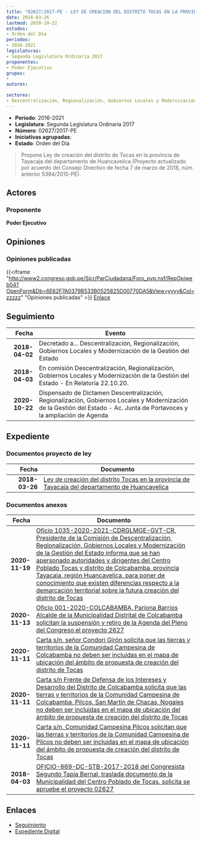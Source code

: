 ```yaml
---
title: "02627/2017-PE - LEY DE CREACION DEL DISTRITO TOCAS EN LA PROVINCIA DE TAYACAJA DEL DEPARTAMENTO DE HUANCAVELICA"
date: 2018-03-26
lastmod: 2020-10-22
estados:
- Orden del Día
periodos:
- 2016-2021
legislaturas:
- Segunda Legislatura Ordinaria 2017
proponentes:
- Poder Ejecutivo
grupos:
- 
autores:

sectores:
- Descentralización, Regionalización, Gobiernos Locales y Modernización de la Gestión del Estado
---
```

- **Periodo**: 2016-2021
- **Legislatura**: Segunda Legislatura Ordinaria 2017
- **Número**: 02627/2017-PE
- **Iniciativas agrupadas**: 
- **Estado**: Orden del Día

> Propone Ley de creación del distrito de Tocas en la provincia de Tayacaja del departamento de Huancavelica.(Proyecto actualizado por acuerdo del Consejo Directivo de fecha 7 de marzo de 2018, núm. anterior 5384/2015-PE).


## Actores

### Proponente

**Poder Ejecutivo**

## Opiniones

### Opiniones publicadas

{{<iframe "http://www2.congreso.gob.pe/Sicr/ParCiudadana/Foro_pvp.nsf/RepOpiweb04?OpenForm&Db=6E62F7A0379B533B0525825D00770DA5&View=yyyy&Col=zzzzz" "Opiniones publicadas" >}}
[Enlace](http://www2.congreso.gob.pe/Sicr/ParCiudadana/Foro_pvp.nsf/RepOpiweb04?OpenForm&Db=6E62F7A0379B533B0525825D00770DA5&View=yyyy&Col=zzzzz)


## Seguimiento

| Fecha | Evento |
|------:|--------|
| **2018-04-02** | Decretado a... Descentralización, Regionalización, Gobiernos Locales y Modernización de la Gestión del Estado |
| **2018-04-03** | En comisión Descentralización, Regionalización, Gobiernos Locales y Modernización de la Gestión del Estado - En Relatoría 22.10.20. |
| **2020-10-22** | Dispensado de Dictamen Descentralización, Regionalización, Gobiernos Locales y Modernización de la Gestión del Estado - Ac. Junta de Portavoces y la ampliación de Agenda |

## Expediente

### Documentos proyecto de ley

| Fecha | Documento |
|------:|-----------|
| **2018-03-26** | [Ley de creación del distrito Tocas en la provincia de Tayacaja del departamento de Huancavelica](http://www.leyes.congreso.gob.pe/Documentos/2016_2021/Proyectos_de_Ley_y_de_Resoluciones_Legislativas/PL0262520180323.pdf) |

### Documentos anexos

| Fecha | Documento |
|------:|-----------|
| **2020-11-19** | [Oficio 1035-2020-2021-CDRGLMGE-GVT-CR, Presidente de la Comisión de Descentralización, Regionalización, Gobiernos Locales y Modernización de la Gestión del Estado informa que se han apersonado autoridades y dirigentes del Centro Poblado Tocas y distrito de Colcabamba, provincia Tayacaja, región Huancavelica, para poner de conocimiento que existen diferencias respecto a la demarcación territorial sobre la futura creación del distrito de Tocas](http://www.leyes.congreso.gob.pe/Documentos/2016_2021/Oficios/Comisiones_Ordinarias/OFICIO-1035-2020-2021-CDRGLMGE-GVT-CR.pdf) |
| **2020-11-13** | [Oficio 001-2020-COLCABAMBA, Pariona Barrios Alcalde de la Municipalidad Distrital de Colcabamba solicitan la suspensión y retiro de la Agenda del Pleno del Congreso el proyecto 2627](http://www.leyes.congreso.gob.pe/Documentos/2016_2021/Oficios/Otras_Instituciones/OFICIO-001-2020-COLCABAMBA.pdf) |
| **2020-11-11** | [Carta s/n, señor Condori Girón solicita que las tierras y territorios de la Comunidad Campesina de Colcabamba no deben ser incluidas en el mapa de ubicación del ámbito de propuesta de creación del distrito de Tocas](http://www.leyes.congreso.gob.pe/Documentos/2016_2021/Oficios/Otras_Instituciones/CARTA-S-N-20201111-CONDORI.pdf) |
| **2020-11-11** | [Carta s/n Frente de Defensa de los Intereses y Desarrollo del Distrito de Colcabamba solicita que las tierras y territorios de la Comunidad Campesina de Colcabamba, Pilcos, San Martín de Chacas, Nogales no deben ser incluidas en el mapa de ubicación del ámbito de propuesta de creación del distrito de Tocas](http://www.leyes.congreso.gob.pe/Documentos/2016_2021/Oficios/Otras_Instituciones/CARTA-S-N-20201111-EGOAVIL.pdf) |
| **2020-11-11** | [Carta s/n, Comunidad Campesina Pilcos solicitan que las tierras y territorios de la Comunidad Campesina de Pilcos no deben ser incluidas en el mapa de ubicación del ámbito de propuesta de creación del distrito de Tocas](http://www.leyes.congreso.gob.pe/Documentos/2016_2021/Oficios/Otras_Instituciones/CARTA-S-N-20201111-SANCHEZ.pdf) |
| **2018-04-03** | [OFICIO-869-DC-STB-2017-2018 del Congresista Segundo Tapia Bernal, traslada documento de la Municipalidad del Centro Poblado de Tocas, solicita se apruebe el proyecto 02627](http://www.leyes.congreso.gob.pe/Documentos/2016_2021/Oficios/Congresistas/OFICIO-869-DC-STB-2017-2018.pdf) |

## Enlaces

- [Seguimiento](http://www2.congreso.gob.pe/Sicr/TraDocEstProc/CLProLey2016.nsf/f7fff46988ca05b1052578e100829cc7/2da59b525f5374720525825d006cdf58?OpenDocument)
- [Expediente Digital](http://www2.congreso.gob.pe/Sicr/TraDocEstProc/Expvirt_2011.nsf/visbusqptramdoc1621/02627?opendocument)

